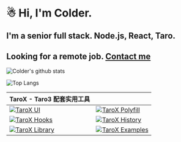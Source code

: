 # ☃ Hi, I'm Colder.

## I'm a senior full stack. Node.js, React, Taro.
## Looking for a remote job. [Contact me](mailto:dev@vitarn.com)

![Colder's github stats][readme-stats-img]

![Top Langs][readme-stats-top-langs-img]

| TaroX - Taro3 配套实用工具 | |
| :- | :- |
| [![TaroX UI][pin-tarojsx-ui-img]][pin-tarojsx-ui-url] | [![TaroX Polyfill][pin-tarojsx-polyfill-img]][pin-tarojsx-polyfill-url] |
| [![TaroX Hooks][pin-tarojsx-hooks-img]][pin-tarojsx-hooks-url] | [![TaroX History][pin-tarojsx-history-img]][pin-tarojsx-history-url] |
| [![TaroX Library][pin-tarojsx-library-img]][pin-tarojsx-library-url] | [![TaroX Examples][pin-tarojsx-examples-img]][pin-tarojsx-examples-url] |



[readme-stats-img]: https://githubreadme.vercel.app/api?username=cncolder&count_private=true&include_all_commits=true&show_icons=true&bg_color=ffffff "GitHub Readme Stats"
[readme-stats-top-langs-img]: https://githubreadme.vercel.app/api/top-langs/?username=cncolder&hide=html "GitHub Readme Stats Top Langs"

[pin-tarojsx-ui-img]: https://github-readme-stats.vercel.app/api/pin/?username=tarojsx&repo=ui
[pin-tarojsx-ui-url]: https://github.com/tarojsx/ui
[pin-tarojsx-hooks-img]: https://github-readme-stats.vercel.app/api/pin/?username=tarojsx&repo=hooks
[pin-tarojsx-hooks-url]: https://github.com/tarojsx/hooks
[pin-tarojsx-polyfill-img]: https://github-readme-stats.vercel.app/api/pin/?username=tarojsx&repo=polyfill
[pin-tarojsx-polyfill-url]: https://github.com/tarojsx/polyfill
[pin-tarojsx-history-img]: https://github-readme-stats.vercel.app/api/pin/?username=tarojsx&repo=history
[pin-tarojsx-history-url]: https://github.com/tarojsx/history
[pin-tarojsx-library-img]: https://github-readme-stats.vercel.app/api/pin/?username=tarojsx&repo=library
[pin-tarojsx-library-url]: https://github.com/tarojsx/library
[pin-tarojsx-examples-img]: https://github-readme-stats.vercel.app/api/pin/?username=tarojsx&repo=examples
[pin-tarojsx-examples-url]: https://github.com/tarojsx/examples



<!--
**cncolder/cncolder** is a ✨ _special_ ✨ repository because its `README.md` (this file) appears on your GitHub profile.

Here are some ideas to get you started:

- 🔭 I’m currently working on ...
- 🌱 I’m currently learning ...
- 👯 I’m looking to collaborate on ...
- 🤔 I’m looking for help with ...
- 💬 Ask me about ...
- 📫 How to reach me: ...
- 😄 Pronouns: ...
- ⚡ Fun fact: ...

-->
